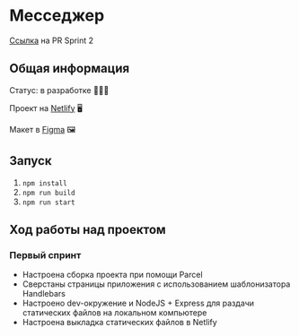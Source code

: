 # Месседжер
[Ссылка](https://github.com/vlad-burnaev/middle.messenger.praktikum.yandex/pull/3) на PR Sprint 2

## Общая информация

Статус: в разработке 👨🏻‍💻

Проект на [Netlify](https://neon-quokka-new.netlify.app/) 🖥

Макет в [Figma](https://www.figma.com/file/24EUnEHGEDNLdOcxg7ULwV/Chat?node-id=0%3A1) 🖼

## Запуск
1. `npm install`
2. `npm run build`
3. `npm run start`

## Ход работы над проектом
### Первый спринт
- Настроена сборка проекта при помощи Parcel
- Сверстаны страницы приложения с использованием шаблонизатора Handlebars
- Настроено dev-окружение и NodeJS + Express для раздачи статических файлов на локальном компьютере
- Настроена выкладка статических файлов в Netlify
